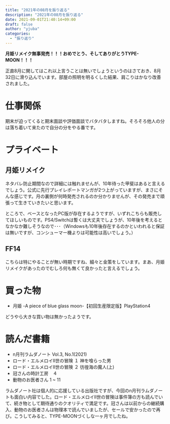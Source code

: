 ```yaml
---
title: "2021年の08月を振り返る"
description: "2021年の08月を振り返る"
date: 2021-09-01T21:40:14+09:00
draft: false
author: "yjuba"
categories:
  - "振り返り"
---
```


**月姫リメイク無事発売！！！おめでとう、そしてありがとうTYPE-MOON！！！**

正直8月に関してはこれ以上言うことは無いでしょうというのはさておき、8月32日に滑り込んでいます。部屋の照明を明るくした結果、肩こりはかなり改善されました。

# 仕事関係
期末が迫ってくると期末面談や評価面談でバタバタしますね。そろそろ他人の分は落ち着いて来たので自分の分をやる番です。

# プライベート

## 月姫リメイク
ネタバレ防止期間なので詳細には触れませんが、10年待った甲斐はあると言えるでしょう。公式に先行プレイレポートマンガが2つ上がっていますが、まさにそんな感じです。月の裏側が何時発売されるのか分かりませんが、その発売まで頑張って生きていきたいと思います。

ところで、ベースとなったPC版が存在するようですが、いずれこちらも販売してほしいものです。PS4/Switchは暫くは大丈夫でしょうが、10年後を考えるとなかなか難しそうなので･･･（Windowsも10年後存在するのかといわれると保証は無いですが、コンシューマー機よりは可能性は高いでしょう。）

## FF14
こちらは特にやることが無い時期ですね、細々と金策をしています。まあ、月姫リメイクがあったのでむしろ何も無くて良かったと言えるでしょう。

# 買った物
- 月姫 -A piece of blue glass moon-【初回生産限定版】PlayStation4

どうやら大きな買い物は無かったようです。

# 読んだ書籍
- n月刊ラムダノート Vol.3, No.1(2021)
- ロード・エルメロイII世の冒険 １ 神を喰らった男
- ロード・エルメロイII世の冒険 ２ 彷徨海の魔人(上) 
- 冠さんの時計工房　４
- 動物のお医者さん 1 ~ 11

ラムダノート社は個人的に応援している出版社ですが、今回のn月刊ラムダノートも面白い内容でした。ロード・エルメロイII世の冒険は事件簿の方も読んでいて、続き物として期待通りのクオリティで満足です。冠さんは以前からの継続購入、動物のお医者さんは物理本で読んでいましたが、セールで安かったので再び。こうしてみると、TYPE-MOONづくしな一ヶ月でしたね。
